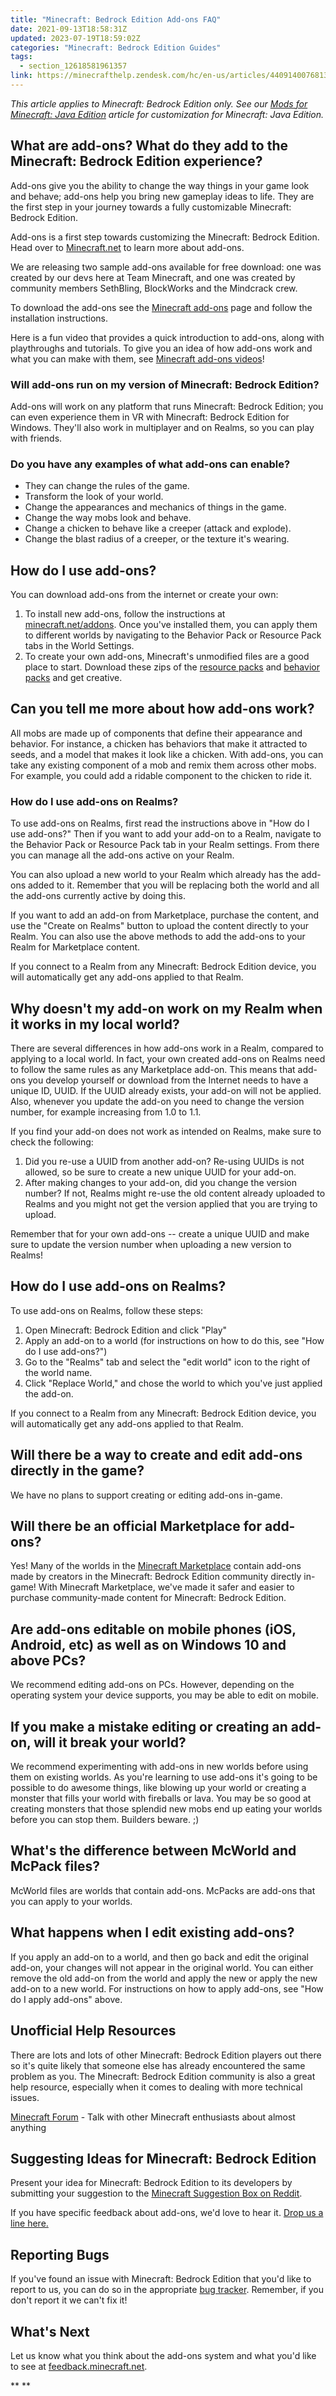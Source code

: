 ```yaml
---
title: "Minecraft: Bedrock Edition Add-ons FAQ"
date: 2021-09-13T18:58:31Z
updated: 2023-07-19T18:59:02Z
categories: "Minecraft: Bedrock Edition Guides"
tags:
  - section_12618581961357
link: https://minecrafthelp.zendesk.com/hc/en-us/articles/4409140076813-Minecraft-Bedrock-Edition-Add-ons-FAQ
---
```


*This article applies to Minecraft: Bedrock Edition only. See our [Mods for Minecraft: Java Edition](https://help.minecraft.net/hc/en-us/articles/4409139065613-Mods-for-Minecraft-Java-Edition-)* *article for customization for Minecraft: Java Edition.*

## What are add-ons? What do they add to the Minecraft: Bedrock Edition experience?

Add-ons give you the ability to change the way things in your game look and behave; add-ons help you bring new gameplay ideas to life. They are the first step in your journey towards a fully customizable Minecraft: Bedrock Edition.

Add-ons is a first step towards customizing the Minecraft: Bedrock Edition. Head over to [Minecraft.net](https://minecraft.net/addons/) to learn more about add-ons. 

We are releasing two sample add-ons available for free download: one was created by our devs here at Team Minecraft, and one was created by community members SethBling, BlockWorks and the Mindcrack crew.

To download the add-ons see the [Minecraft add-ons](https://www.minecraft.net/en-us/addons) page and follow the installation instructions.

Here is a fun video that provides a quick introduction to add-ons, along with playthroughs and tutorials. To give you an idea of how add-ons work and what you can make with them, see [Minecraft add-ons videos](https://www.minecraft.net/en-us/addons)!

### Will add-ons run on my version of Minecraft: Bedrock Edition?

Add-ons will work on any platform that runs Minecraft: Bedrock Edition; you can even experience them in VR with Minecraft: Bedrock Edition for Windows. They'll also work in multiplayer and on Realms, so you can play with friends.

### Do you have any examples of what add-ons can enable?

-   They can change the rules of the game.
-   Transform the look of your world.
-   Change the appearances and mechanics of things in the game.
-   Change the way mobs look and behave.
-   Change a chicken to behave like a creeper (attack and explode).
-   Change the blast radius of a creeper, or the texture it's wearing.

## How do I use add-ons?

You can download add-ons from the internet or create your own:

1.  To install new add-ons, follow the instructions at [minecraft.net/addons](https://www.minecraft.net/en-us/addons). Once you've installed them, you can apply them to different worlds by navigating to the Behavior Pack or Resource Pack tabs in the World Settings.
2.  To create your own add-ons, Minecraft\'s unmodified files are a good place to start. Download these zips of the [resource packs](https://aka.ms/resourcepacktemplate) and [behavior packs](https://aka.ms/behaviorpacktemplate) and get creative.

## Can you tell me more about how add-ons work?

All mobs are made up of components that define their appearance and behavior. For instance, a chicken has behaviors that make it attracted to seeds, and a model that makes it look like a chicken. With add-ons, you can take any existing component of a mob and remix them across other mobs. For example, you could add a ridable component to the chicken to ride it.

### How do I use add-ons on Realms?

To use add-ons on Realms, first read the instructions above in "How do I use add-ons?" Then if you want to add your add-on to a Realm, navigate to the Behavior Pack or Resource Pack tab in your Realm settings. From there you can manage all the add-ons active on your Realm.  

You can also upload a new world to your Realm which already has the add-ons added to it. Remember that you will be replacing both the world and all the add-ons currently active by doing this. 

If you want to add an add-on from Marketplace, purchase the content, and use the "Create on Realms" button to upload the content directly to your Realm. You can also use the above methods to add the add-ons to your Realm for Marketplace content. 

If you connect to a Realm from any Minecraft: Bedrock Edition device, you will automatically get any add-ons applied to that Realm. 

## Why doesn't my add-on work on my Realm when it works in my local world?

There are several differences in how add-ons work in a Realm, compared to applying to a local world. In fact, your own created add-ons on Realms need to follow the same rules as any Marketplace add-on. This means that add-ons you develop yourself or download from the Internet needs to have a unique ID, UUID. If the UUID already exists, your add-on will not be applied. Also, whenever you update the add-on you need to change the version number, for example increasing from 1.0 to 1.1.  

If you find your add-on does not work as intended on Realms, make sure to check the following: 

1.  Did you re-use a UUID from another add-on? Re-using UUIDs is not allowed, so be sure to create a new unique UUID for your add-on. 
2.  After making changes to your add-on, did you change the version number? If not, Realms might re-use the old content already uploaded to Realms and you might not get the version applied that you are trying to upload. 

Remember that for your own add-ons -- create a unique UUID and make sure to update the version number when uploading a new version to Realms! 

## How do I use add-ons on Realms?

To use add-ons on Realms, follow these steps:

1.  Open Minecraft: Bedrock Edition and click "Play"
2.  Apply an add-on to a world (for instructions on how to do this, see "How do I use add-ons?")
3.  Go to the "Realms" tab and select the "edit world" icon to the right of the world name.
4.  Click "Replace World," and chose the world to which you've just applied the add-on.

If you connect to a Realm from any Minecraft: Bedrock Edition device, you will automatically get any add-ons applied to that Realm.

## Will there be a way to create and edit add-ons directly in the game?

We have no plans to support creating or editing add-ons in-game.

## Will there be an official Marketplace for add-ons?

Yes! Many of the worlds in the [Minecraft Marketplace](https://marketplace.minecraft.net/) contain add-ons made by creators in the Minecraft: Bedrock Edition community directly in-game! With Minecraft Marketplace, we've made it safer and easier to purchase community-made content for Minecraft: Bedrock Edition.

## Are add-ons editable on mobile phones (iOS, Android, etc) as well as on Windows 10 and above PCs?

We recommend editing add-ons on PCs. However, depending on the operating system your device supports, you may be able to edit on mobile.

## If you make a mistake editing or creating an add-on, will it break your world?

We recommend experimenting with add-ons in new worlds before using them on existing worlds. As you're learning to use add-ons it\'s going to be possible to do awesome things, like blowing up your world or creating a monster that fills your world with fireballs or lava. You may be so good at creating monsters that those splendid new mobs end up eating your worlds before you can stop them. Builders beware. ;)

## What's the difference between McWorld and McPack files?

McWorld files are worlds that contain add-ons. McPacks are add-ons that you can apply to your worlds.

## What happens when I edit existing add-ons?

If you apply an add-on to a world, and then go back and edit the original add-on, your changes will not appear in the original world. You can either remove the old add-on from the world and apply the new or apply the new add-on to a new world. For instructions on how to apply add-ons, see "How do I apply add-ons" above.

## Unofficial Help Resources

There are lots and lots of other Minecraft: Bedrock Edition players out there so it's quite likely that someone else has already encountered the same problem as you. The Minecraft: Bedrock Edition community is also a great help resource, especially when it comes to dealing with more technical issues.

[Minecraft Forum](http://www.minecraftforum.net/forums) - Talk with other Minecraft enthusiasts about almost anything

## Suggesting Ideas for Minecraft: Bedrock Edition

Present your idea for Minecraft: Bedrock Edition to its developers by submitting your suggestion to the [Minecraft Suggestion Box on Reddit](https://www.reddit.com/r/minecraftsuggestions).

If you have specific feedback about add-ons, we\'d love to hear it. [Drop us a line here.](http://aka.ms/mcaddons)

## Reporting Bugs

If you've found an issue with Minecraft: Bedrock Edition that you'd like to report to us, you can do so in the appropriate [bug tracker](https://www.minecraft.net/en-us/bugs/). Remember, if you don't report it we can't fix it!

## What's Next

Let us know what you think about the add-ons system and what you'd like to see at [feedback.minecraft.net](https://feedback.minecraft.net/).

** **
